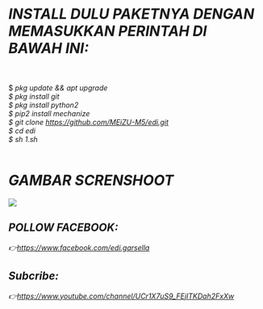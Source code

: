 # <i> INSTALL DULU PAKETNYA DENGAN MEMASUKKAN PERINTAH DI BAWAH INI:</i><br><br>
$ <i> pkg update && apt upgrade<i/><br>
$ <i> pkg install git<i/><br>
$ <i> pkg install python2<i/><br>
$ <i> pip2 install mechanize<i/><br>
$ <i> git clone https://github.com/MEiZU-M5/edi.git<i/><br>
$ <i> cd edi<i/><br>
$ <i> sh 1.sh<i/><br><br>
# <i>GAMBAR SCRENSHOOT</i><br>
<img src='https://github.com/MEiZU-M5/edi/blob/master/screnshoot.jpg'/>

## <i>POLLOW FACEBOOK:<i/><br>
<i> 👉https://www.facebook.com/edi.garsella<i/><br>
## <i>Subcribe:<i/><br>
<i> 👉https://www.youtube.com/channel/UCr1X7uS9_FEjITKDah2FxXw<i/><br>

